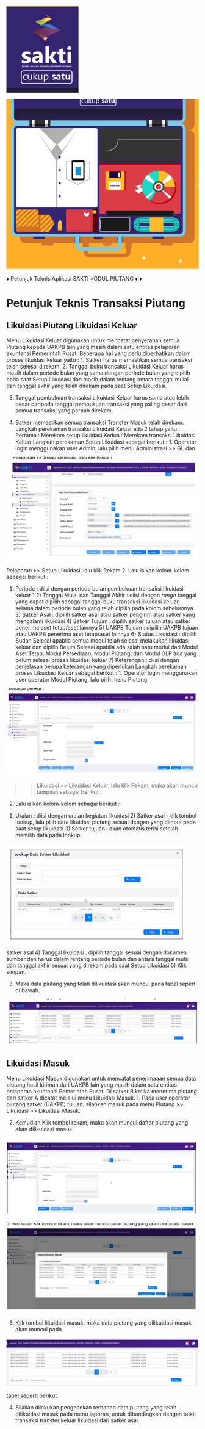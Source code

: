 

![0_image_0.png](0_image_0.png)

![0_image_1.png](0_image_1.png)

♦
Petunjuk Teknis Aplikasi SAKTI
×ODUL PIUTANG
♦
♦

# Petunjuk Teknis Transaksi Piutang

## Likuidasi Piutang Likuidasi Keluar

Menu Likuidasi Keluar digunakan untuk mencatat penyerahan semua Piutang kepada UAKPB lain yang masih dalam satu entitas pelaporan akuntansi Pemerintah Pusat. Beberapa hal yang perlu diperhatikan dalam proses likuidasi keluar yaitu : 1. Satker harus memastikan semua transaksi telah selesai direkam. 2. Tanggal buku transaksi Likuidasi Keluar harus masih dalam periode bulan yang sama dengan periode bulan yang dipilih pada saat Setup Likuidasi dan masih dalam rentang antara tanggal mulai dan tanggal akhir yang telah direkam pada saat Setup Likuidasi.

3. Tanggal pembukuan transaksi Likuidasi Keluar harus sama atau lebih besar daripada tanggal pembukuan transaksi yang paling besar dari semua transaksi yang pernah direkam.

4. Satker memastikan semua transaksi Transfer Masuk telah direkam. Langkah perekaman transaksi Likuidasi Keluar ada 2 tahap yaitu : Pertama : Merekam setup likuidasi Kedua : Merekam transaksi Likuidasi Keluar Langkah perekaman Setup Likuidasi sebagai berikut : 1. Operator login menggunakan user Admin, lalu pilih menu Administrasi >> GL dan 

![1_image_0.png](1_image_0.png)

Pelaporan >> Setup Likuidasi, lalu klik Rekam 2. Lalu isikan kolom-kolom sebagai berikut :
1) Periode : diisi dengan periode bulan pembukuan transaksi likuidasi keluar 1 2) Tanggal Mulai dan Tanggal Akhir : diisi dengan *range* tanggal yang dapat dipilih sebagai tanggal buku transaksi likuidasi keluar, selama dalam periode bulan yang telah dipilih pada kolom sebelumnya 3) Satker Asal : dipilih satker asal atau satker pengirim atau satker yang mengalami likuidasi 4) Satker Tujuan : dipilih satker tujuan atau satker penerima aset tetap/aset lainnya 5) UAKPB Tujuan : dipilih UAKPB tujuan atau UAKPB penerima aset tetap/aset lainnya 6) Status Likuidasi : dipilih Sudah Selesai apabila semua modul telah selesai melakukan likuidasi keluar dan dipilih Belum Selesai apabila ada salah satu modul dari Modul Aset Tetap, Modul Persediaan, Modul Piutang, dan Modul GLP ada yang belum selesai proses likuidasi keluar 7) Keterangan : diisi dengan penjelasan berupa keterangan yang diperlukan Langkah perekaman proses Likuidasi Keluar sebagai berikut : 1. Operator login menggunakan user operator Modul Piutang, lalu pilih menu Piutang

![2_image_0.png](2_image_0.png)

>> Likuidasi >> Likuidasi Keluar, lalu klik Rekam, maka akan muncul tampilan sebagai berikut :
2. Lalu isikan kolom-kolom sebagai berikut :
1) Uraian : diisi dengan uraian kegiatan likuidasi 2) Satker asal : klik tombol lookup, lalu pilih data likuidasi piutang sesuai dengan yang diinput pada saat setup likuidasi 3) Satker tujuan : akan otomatis terisi setelah memilih data pada lookup 

![3_image_0.png](3_image_0.png)

satker asal 4) Tanggal likuidasi : dipilih tanggal sesuai dengan dokumen sumber dan harus dalam rentang periode bulan dan antara tanggal mulai dan tanggal akhir sesuai yang direkam pada saat Setup Likuidasi 5) Klik simpan.

3. Maka data piutang yang telah dilikuidasi akan muncul pada tabel seperti di bawah.

![3_image_1.png](3_image_1.png)

## Likuidasi Masuk

Menu Likuidasi Masuk digunakan untuk mencatat penerimaaan semua data piutang hasil kiriman dari UAKPB lain yang masih dalam satu entitas pelaporan akuntansi Pemerintah Pusat. Di satker B ketika menerima piutang dari satker A dicatat melalui menu Likuidasi Masuk. 1. Pada user operator piutang satker (UAKPB) tujuan, silahkan masuk pada menu Piutang >> Likuidasi >> Likuidasi Masuk. 

2. Kemudian Klik tombol rekam, maka akan muncul daftar piutang yang akan dilikuidasi masuk.

![4_image_0.png](4_image_0.png)

![4_image_1.png](4_image_1.png)

3. Klik tombol likuidasi masuk, maka data piutang yang dilikuidasi masuk akan muncul pada 

![4_image_2.png](4_image_2.png)

tabel seperti berikut.

4. Silakan dilakukan pengecekan terhadap data piutang yang telah dilikuidasi masuk pada menu laporan, untuk dibandingkan dengan bukti transaksi transfer keluar likuidasi dari satker asal.